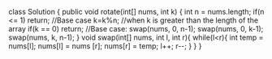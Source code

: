 class Solution {
public void rotate(int[] nums, int k) {
int n = nums.length;
if(n <= 1) return; //Base case
k=k%n; //when k is greater than the length of the array
if(k == 0) return;  //Base case:
swap(nums, 0, n-1);
swap(nums, 0, k-1);
swap(nums, k, n-1);
}
void swap(int[] nums, int l, int r){
while(l<r){
int temp = nums[l];
nums[l] = nums [r];
nums[r] = temp;
l++;
r--;
}
}
}